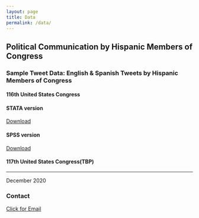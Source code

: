 ```yaml
---
layout: page
title: Data
permalink: /data/
---
```


## Political Communication by Hispanic Members of Congress
### Sample Tweet Data: English & Spanish Tweets by Hispanic Members of Congress

#### 116th United States Congress

#### STATA version
[Download](/images/EngSpanTweets.dta)

#### SPSS version
[Download](/images/EngSpanTweets.sav)

#### 117th United States Congress(TBP)
---

December 2020
### Contact
[Click for Email](mailto:cxg172030@utdallas.edu)
